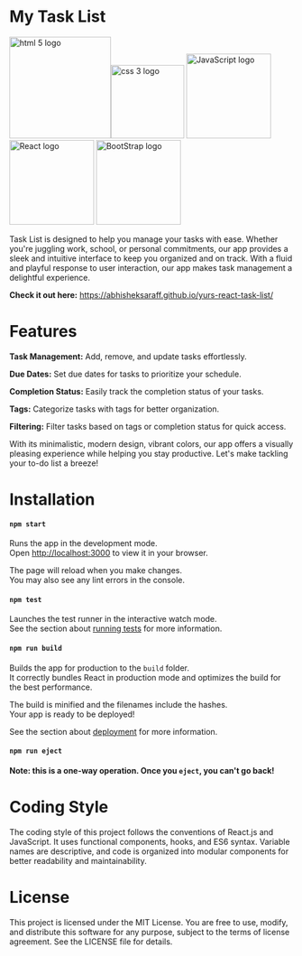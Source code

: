 # My Task List

  <img src="https://www.w3.org/html/logo/downloads/HTML5_Logo_512.png" alt="html 5 logo" width="180" title="HTML5"><img src="https://encrypted-tbn0.gstatic.com/images?q=tbn:ANd9GcRz9xXfiY5MhSMIsO0tHb_JWObFowaa58WwNuzKsZy7JA&s" alt="css 3 logo" width="130" title="CSS 3">
  <img src="https://upload.wikimedia.org/wikipedia/commons/thumb/9/99/Unofficial_JavaScript_logo_2.svg/512px-Unofficial_JavaScript_logo_2.svg.png" alt="JavaScript logo" width="150" title="JavaScript">
  <img src="https://upload.wikimedia.org/wikipedia/commons/thumb/a/a7/React-icon.svg/512px-React-icon.svg.png" alt="React logo"  width="150" title="React">
  <img src="https://getbootstrap.com/docs/4.0/assets/brand/bootstrap-solid.svg" alt="BootStrap logo" width="150" title="BootStrap">

Task List is designed to help you manage your tasks with ease. Whether you're juggling work, school, or personal commitments, our app provides a sleek and intuitive interface to keep you organized and on track. With a fluid and playful response to user interaction, our app makes task management a delightful experience.

**Check it out here:** https://abhisheksaraff.github.io/yurs-react-task-list/

# Features

**Task Management:** Add, remove, and update tasks effortlessly.

**Due Dates:** Set due dates for tasks to prioritize your schedule.

**Completion Status:** Easily track the completion status of your tasks.

**Tags:** Categorize tasks with tags for better organization.

**Filtering:** Filter tasks based on tags or completion status for quick access.


With its minimalistic, modern design, vibrant colors, our app offers a visually pleasing experience while helping you stay productive. Let's make tackling your to-do list a breeze!

# Installation

#### `npm start`

Runs the app in the development mode.\
Open [http://localhost:3000](http://localhost:3000) to view it in your browser.

The page will reload when you make changes.\
You may also see any lint errors in the console.

#### `npm test`

Launches the test runner in the interactive watch mode.\
See the section about [running tests](https://facebook.github.io/create-react-app/docs/running-tests) for more information.

#### `npm run build`

Builds the app for production to the `build` folder.\
It correctly bundles React in production mode and optimizes the build for the best performance.

The build is minified and the filenames include the hashes.\
Your app is ready to be deployed!

See the section about [deployment](https://facebook.github.io/create-react-app/docs/deployment) for more information.

#### `npm run eject`

**Note: this is a one-way operation. Once you `eject`, you can't go back!**

# Coding Style

The coding style of this project follows the conventions of React.js and JavaScript. It uses functional components, hooks, and ES6 syntax. Variable names are descriptive, and code is organized into modular components for better readability and maintainability.

# License

This project is licensed under the MIT License. You are free to use, modify, and distribute this software for any purpose, subject to the terms of license agreement. See the LICENSE file for details.
